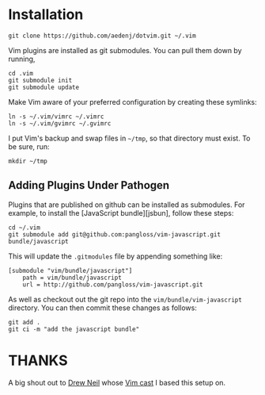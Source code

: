 # Installation #

    git clone https://github.com/aedenj/dotvim.git ~/.vim

Vim plugins are installed as git submodules. You can pull them down by
running,

    cd .vim
    git submodule init
    git submodule update

Make Vim aware of your preferred configuration by creating these symlinks:

    ln -s ~/.vim/vimrc ~/.vimrc
    ln -s ~/.vim/gvimrc ~/.gvimrc

I put Vim's backup and swap files in `~/tmp`, so that directory must exist. To
be sure, run:

    mkdir ~/tmp

## Adding Plugins Under Pathogen ##

Plugins that are published on github can be installed as submodules. For
example, to install the [JavaScript bundle][jsbun], follow these steps:

    cd ~/.vim
    git submodule add git@github.com:pangloss/vim-javascript.git bundle/javascript

This will update the `.gitmodules` file by appending something like:

    [submodule "vim/bundle/javascript"]
        path = vim/bundle/javascript
        url = http://github.com/pangloss/vim-javascript.git

As well as checkout out the git repo into the
`vim/bundle/vim-javascript` directory. You can then commit these changes
as follows:

    git add .
    git ci -m "add the javascript bundle"


# THANKS #
A big shout out to [Drew Neil](https://github.com/nelstrom) whose [Vim cast](http://vimcasts.org/episodes/synchronizing-plugins-with-git-submodules-and-pathogen/) I based this setup on.
